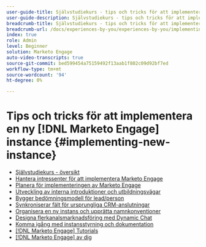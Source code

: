 ```yaml
---
user-guide-title: Självstudiekurs - tips och tricks för att implementera en ny [!DNL Marketo Engage] instance
user-guide-description: Självstudiekurs - tips och tricks för att implementera en ny [!DNL Marketo Engage] instance
breadcrumb-title: Självstudiekurs - tips och tricks för att implementera en ny [!DNL Marketo Engage] instance
breadcrumb-url: /docs/experiences-by-you/experiences-by-you/implementing-new-instance/overview
index: true
role: Admin
level: Beginner
solution: Marketo Engage
auto-video-transcripts: true
source-git-commit: bed599454a75159492f13aab1f802c09d92bf7ed
workflow-type: tm+mt
source-wordcount: '94'
ht-degree: 0%

---
```



# Tips och tricks för att implementera en ny [!DNL Marketo Engage] instance {#implementing-new-instance}

+ [Självstudiekurs - översikt](./overview.md)
+ [Hantera intressenter för att implementera Marketo Engage](./managing-stakeholder-communications.md)
+ [Planera för implementeringen av Marketo Engage](./planning-for-new-implementation.md)
+ [Utveckling av interna introduktioner och utbildningsvägar](./internal-training-roadshow.md)
+ [Bygger bedömningsmodell för lead/person](./building-person-scoring-model.md)
+ [Synkroniserar fält för ursprungliga CRM-anslutningar](./syncing-fields-for-crm-integration.md)
+ [Organisera en ny instans och upprätta namnkonventioner](./organizing-new-instance.md)
+ [Designa flerkanalsmarknadsföring med Dynamic Chat](./designing-omnichannel-conversational-marketing.md)
+ [Komma igång med instansstyrning och dokumentation](./documenting-your-instance.md)
+ [[!DNL Marketo Engage] Tutorials](https://experienceleague.adobe.com/docs/marketo-learn/tutorials/overview.html?lang=en)
+ [[!DNL Marketo Engage] av dig](https://experienceleague.adobe.com/en/docs/experiences-by-you/experiences-by-you/marketo-engage/overview)
